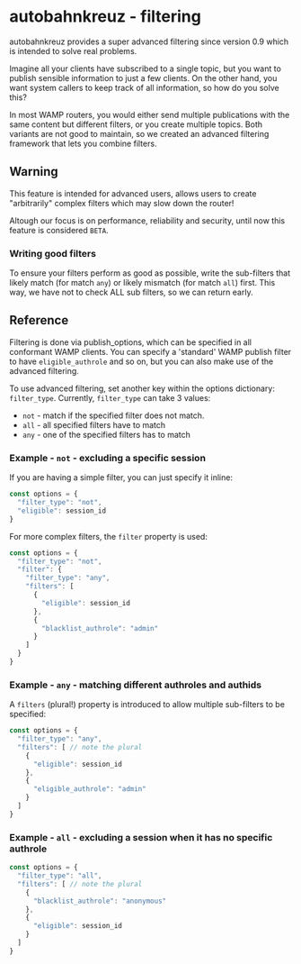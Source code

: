 # autobahnkreuz - filtering

autobahnkreuz provides a super advanced filtering since version 0.9 which is intended to solve real problems.

Imagine all your clients have subscribed to a single topic, but you want to
publish sensible information to just a few clients. On the other hand, you want
system callers to keep track of all information, so how do you solve this?

In most WAMP routers, you would either send multiple publications with the same
content but different filters, or you create multiple topics. Both variants are
not good to maintain, so we created an advanced filtering framework that lets
you combine filters.

## Warning

This feature is intended for advanced users, allows users to create "arbitrarily" complex filters which may slow down the router!

Altough our focus is on performance, reliability and security, until now this feature is considered `BETA`.

### Writing good filters

To ensure your filters perform as good as possible, write the sub-filters that
likely match (for match `any`) or likely mismatch (for match `all`) first. This
way, we have not to check ALL sub filters, so we can return early.

## Reference

Filtering is done via publish_options, which can be specified in all conformant
WAMP clients.
You can specify a 'standard' WAMP publish filter to have `eligible_authrole` and
so on, but you can also make use of the advanced filtering.

To use advanced filtering, set another key within the options dictionary: `filter_type`. Currently, `filter_type` can take 3 values:

- `not` - match if the specified filter does not match.
- `all` - all specified filters have to match
- `any` - one of the specified filters has to match

### Example - `not` - excluding a specific session

If you are having a simple filter, you can just specify it inline:
```js
const options = {
  "filter_type": "not",
  "eligible": session_id
}
```

For more complex filters, the `filter` property is used:
```js
const options = {
  "filter_type": "not",
  "filter": {
    "filter_type": "any",
    "filters": [
      {
        "eligible": session_id
      },
      {
        "blacklist_authrole": "admin"
      }
    ]
  }
}
```

### Example - `any` - matching different authroles and authids

A `filters` (plural!) property is introduced to allow multiple sub-filters to be specified:
```js
const options = {
  "filter_type": "any",
  "filters": [ // note the plural
    {
      "eligible": session_id
    },
    {
      "eligible_authrole": "admin"
    }
  ]
}
```

### Example - `all` - excluding a session when it has no specific authrole

```js
const options = {
  "filter_type": "all",
  "filters": [ // note the plural
    {
      "blacklist_authrole": "anonymous"
    },
    {
      "eligible": session_id
    }
  ]
}
```
